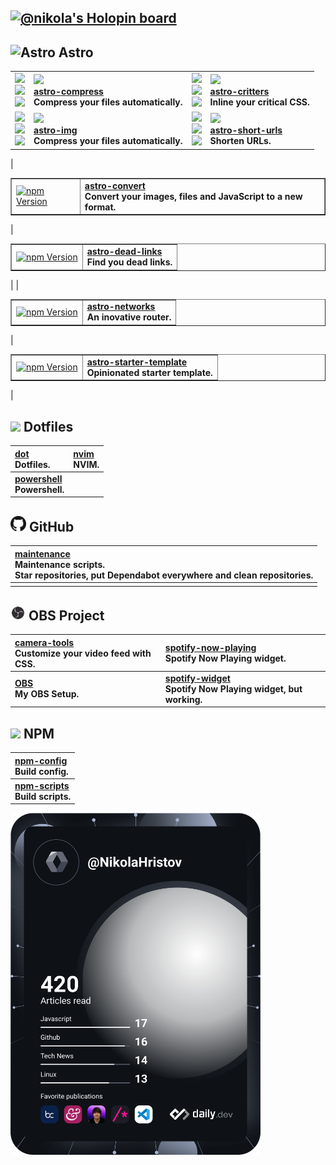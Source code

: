 ## <a href="https://holopin.io/@nikola"><picture><img alt="@nikola's Holopin board" src="https://holopin.io/api/user/board?user=nikola" /></picture></a>

## <picture><source media="(prefers-color-scheme: dark)" srcset="https://astro.build/assets/press/logomark-dark.svg"><source media="(prefers-color-scheme: light)" srcset="https://astro.build/assets/press/logomark-light.svg"><img width="25" alt="Astro" src="https://astro.build/assets/press/logomark-light.svg"></picture> Astro

<table>
	<tr>
		<!-- astro-compress -->
		<td>
			<img src="https://img.shields.io/github/workflow/status/astro-community/astro-compress/Node?label=Build&logo=node.js&logoColor=white&labelColor=black&logoWidth=15" /><br />
			<img src="https://img.shields.io/npm/v/astro-compress?label=version&logo=npm&color=black&logoColor=white&labelColor=black&logoWidth=15" /><br />
			<img src="https://img.shields.io/npm/dw/astro-compress?label=downloads&logo=npm&color=black&logoColor=white&labelColor=black&logoWidth=15" />
		</td>
		<td>
			<b>
				<img src="https://img.shields.io/github/stars/astro-community/astro-compress?label=stars&logo=github&color=black&logoColor=white&labelColor=black&logoWidth=15" /><br />
				<a href="https://npmjs.org/astro-compress">astro-compress</a>
				<br />
				Compress your files automatically.
			</b>
		</td>
		<!-- astro-critters -->
		<td>
			<img src="https://img.shields.io/github/workflow/status/astro-community/astro-critters/Node?label=Build&logo=node.js&logoColor=white&labelColor=black&logoWidth=15" /><br />
			<img src="https://img.shields.io/npm/v/astro-critters?label=version&logo=npm&color=black&logoColor=white&labelColor=black&logoWidth=15" /><br />
			<img src="https://img.shields.io/npm/dw/astro-critters?label=downloads&logo=npm&color=black&logoColor=white&labelColor=black&logoWidth=15" />
		</td>
		<td>
			<b>
				<img src="https://img.shields.io/github/stars/astro-community/astro-critters?label=stars&logo=github&color=black&logoColor=white&labelColor=black&logoWidth=15" /><br />
				<a href="https://npmjs.org/astro-critters">astro-critters</a>
				<br />
				Inline your critical CSS.
			</b>
		</td>
	</tr>
	<tr>
		<!-- astro-img -->
		<td>
			<img src="https://img.shields.io/github/workflow/status/nikolaxhristov/astro-img/Node?label=Build&logo=node.js&logoColor=white&labelColor=black&logoWidth=15" /><br />
			<img src="https://img.shields.io/npm/v/astro-img?label=version&logo=npm&color=black&logoColor=white&labelColor=black&logoWidth=15" /><br />
			<img src="https://img.shields.io/npm/dw/astro-img?label=downloads&logo=npm&color=black&logoColor=white&labelColor=black&logoWidth=15" />
		</td>
		<td>
			<b>
				<img src="https://img.shields.io/github/stars/nikolaxhristov/astro-img?label=stars&logo=github&color=black&logoColor=white&labelColor=black&logoWidth=15" /><br />
				<a href="https://npmjs.org/astro-img">astro-img</a>
				<br />
				Compress your files automatically.
			</b>
		</td>
		<!-- astro-short-urls -->
		<td>
			<img src="https://img.shields.io/github/workflow/status/nikolaxhristov/astro-short-urls/Node?label=Build&logo=node.js&logoColor=white&labelColor=black&logoWidth=15" /><br />
			<img src="https://img.shields.io/npm/v/astro-short-urls?label=version&logo=npm&color=black&logoColor=white&labelColor=black&logoWidth=15" /><br />
			<img src="https://img.shields.io/npm/dw/astro-short-urls?label=downloads&logo=npm&color=black&logoColor=white&labelColor=black&logoWidth=15" />
		</td>
		<td>
			<b>
				<img src="https://img.shields.io/github/stars/nikolaxhristov/astro-short-urls?label=stars&logo=github&color=black&logoColor=white&labelColor=black&logoWidth=15" /><br />
				<a href="https://npmjs.org/astro-short-urls">astro-short-urls</a>
				<br />
				Shorten URLs.
			</b>
		</td>
	<tr>
</table>

| <table border="none"><tr><td valign="center">[![npm Version](https://img.shields.io/npm/v/astro-convert?label=version&logo=npm&color=black&logoColor=white&labelColor=black&logoWidth=15)][astro-convert]</td><td> **[astro-convert] <br /> Convert your images, files and JavaScript to a new format.** </td></tr></table> | <table border="none"><tr><td valign="center"> [![npm Version](https://img.shields.io/npm/v/astro-dead-links?label=version&logo=npm&color=black&logoColor=white&labelColor=black&logoWidth=15)][astro-dead-links]</td><td>**[astro-dead-links] <br /> Find you dead links.** </td></tr></table>                           |
| <table border="none"><tr><td valign="center">[![npm Version](https://img.shields.io/npm/v/astro-networks?label=version&logo=npm&color=black&logoColor=white&labelColor=black&logoWidth=15)][astro-networks]</td><td>**[astro-networks] <br /> An inovative router.** </td></tr></table>                                     | <table border="none"><tr><td valign="center">[![npm Version](https://img.shields.io/npm/v/astro-starter-template?label=version&logo=npm&color=black&logoColor=white&labelColor=black&logoWidth=15)][astro-starter-template]</td><td> **[astro-starter-template] <br /> Opinionated starter template.**</td></tr></table> |

## <img src="https://raw.githubusercontent.com/jglovier/dotfiles-logo/master/dotfiles-logo-icon.png" width="16" /> Dotfiles

| **[dot] <br /> Dotfiles.**          | **[nvim] <br /> NVIM.** |
| :---------------------------------- | :---------------------- |
| **[powershell] <br /> Powershell.** |                         |

## <picture><source media="(prefers-color-scheme: dark)" srcset="https://raw.githubusercontent.com/nikolaxhristov/nikolaxhristov/main/.github/img/GitHub-Mark-Light-32px.png"><source media="(prefers-color-scheme: light)" srcset="https://raw.githubusercontent.com/nikolaxhristov/nikolaxhristov/main/.github/img/GitHub-Mark-32px.png"><img width="25" alt="GitHub" src="https://raw.githubusercontent.com/nikolaxhristov/nikolaxhristov/main/.github/img/GitHub-Mark-32px.png"></picture> GitHub

| **[maintenance] <br /> Maintenance scripts. <br />Star repositories, put Dependabot everywhere and clean repositories.** |
| :----------------------------------------------------------------------------------------------------------------------- |
|                                                                                                                          |

## <img src="https://raw.githubusercontent.com/nikolaxhristov/nikolaxhristov/main/.github/img/obs-logo.svg" width="24" height="24" /> OBS Project

| **[camera-tools] <br /> Customize your video feed with CSS.** | **[spotify-now-playing] <br /> Spotify Now Playing widget.**         |
| :------------------------------------------------------------ | :------------------------------------------------------------------- |
| **[OBS] <br /> My OBS Setup.**                                | **[spotify-widget] <br /> Spotify Now Playing widget, but working.** |

## <img src="https://raw.githubusercontent.com/npm/logos/master/npm%20square/n.svg" width="22" /> NPM

| **[npm-config] <br /> Build config.**   |
| :-------------------------------------- |
| **[npm-scripts] <br /> Build scripts.** |

<a href="https://app.daily.dev/nikolahristov"><img src="https://github.com/nikolaxhristov/nikolaxhristov/blob/main/devcard.svg?rev=hs2VsNVqDK" width="400" alt="Nikola's Dev Card"/></a>

[astro-compress]: https://github.com/Lightrix/astro-compress
[astro-convert]: https://github.com/Lightrix/astro-convert
[astro-critters]: https://github.com/Lightrix/astro-critters
[astro-dead-links]: https://github.com/Lightrix/astro-dead-links
[astro-img]: https://github.com/Lightrix/astro-img
[astro-networks]: https://github.com/Lightrix/astro-networks
[astro-short-urls]: https://github.com/Lightrix/astro-short-urls
[astro-starter-template]: https://github.com/Lightrix/astro-starter-template
[astro]: https://github.com/withastro/astro
[camera-tools]: https://github.com/nikolaxhristov/camera-tools
[dot]: https://github.com/nikolaxhristov/dot
[maintenance]: https://github.com/nikolaxhristov/maintenance
[npm-config]: https://github.com/Lightrix/npm/tree/main/config
[npm-scripts]: https://github.com/Lightrix/npm/tree/main/scripts
[nvim]: https://github.com/nikolaxhristov/nvim
[obs project]: https://github.com/obsproject/obs-studio
[obs]: https://github.com/nikolaxhristov/obs
[powershell]: https://github.com/nikolaxhristov/powershell
[zsh]: https://github.com/nikolaxhristov/zsh
[spotify-now-playing]: https://github.com/nikolaxhristov/spotify-now-playing
[spotify-widget]: https://github.com/nikolaxhristov/spotify-widget
[@yesmaintenance/scripts]: https://npmjs.org/@yesmaintenance/scripts
